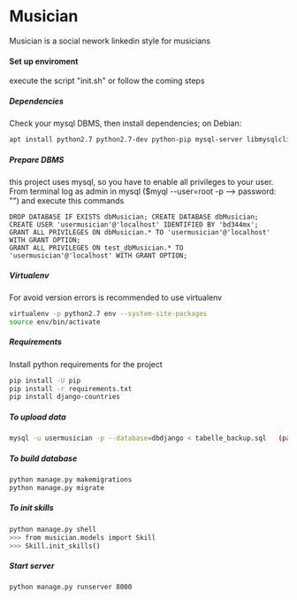 # Musician
Musician is a social nework linkedin style for musicians

#### Set up enviroment
execute the script "init.sh" or follow the coming steps

##### Dependencies
Check your mysql DBMS, then install dependencies; on Debian:
~~~bash
apt install python2.7 python2.7-dev python-pip mysql-server libmysqlclient-dev virtualenv
~~~

##### Prepare DBMS
this project uses mysql, so you have to enable all privileges
to your user.
From terminal log as admin in mysql ($myql --user=root -p --> password: "") and execute this commands
~~~mysql
DROP DATABASE IF EXISTS dbMusician; CREATE DATABASE dbMusician;
CREATE USER 'usermusician'@'localhost' IDENTIFIED BY 'bd344mx';
GRANT ALL PRIVILEGES ON dbMusician.* TO 'usermusician'@'localhost' WITH GRANT OPTION;
GRANT ALL PRIVILEGES ON test_dbMusician.* TO 'usermusician'@'localhost' WITH GRANT OPTION;
~~~

##### Virtualenv
For avoid version errors is recommended to use virtualenv
~~~bash
virtualenv -p python2.7 env --system-site-packages
source env/bin/activate
~~~

##### Requirements
Install python requirements for the project
~~~bash
pip install -U pip
pip install -r requirements.txt
pip install django-countries
~~~

##### To upload data
~~~bash
mysql -u usermusician -p --database=dbdjango < tabelle_backup.sql	(password:bd344mx)
~~~


##### To build database
~~~bash
python manage.py makemigrations
python manage.py migrate
~~~


##### To init skills
~~~bash
python manage.py shell
>>> from musician.models import Skill
>>> Skill.init_skills()
~~~

##### Start server
~~~bash
python manage.py runserver 8000
~~~
